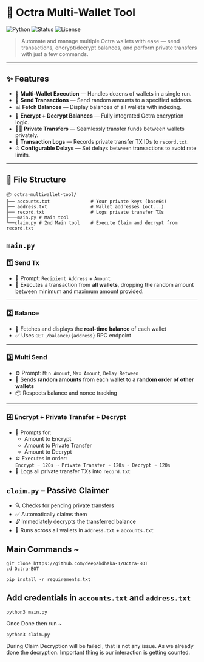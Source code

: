 # 🚀 Octra Multi-Wallet Tool

![Python](https://img.shields.io/badge/Built%20With-Python-3670A0?style=for-the-badge&logo=python&logoColor=white)
![Status](https://img.shields.io/badge/Status-Active-brightgreen?style=for-the-badge)
![License](https://img.shields.io/badge/License-MIT-blue?style=for-the-badge)

> Automate and manage multiple Octra wallets with ease — send transactions, encrypt/decrypt balances, and perform private transfers with just a few commands.

---

## ✨ Features

- 🔁 **Multi-Wallet Execution** — Handles dozens of wallets in a single run.
- 💸 **Send Transactions** — Send random amounts to a specified address.
- 📊 **Fetch Balances** — Display balances of all wallets with indexing.
- 🔐 **Encrypt + Decrypt Balances** — Fully integrated Octra encryption logic.
- 🕵️‍♂️ **Private Transfers** — Seamlessly transfer funds between wallets privately.
- 📝 **Transaction Logs** — Records private transfer TX IDs to `record.txt`.
- ⏱ **Configurable Delays** — Set delays between transactions to avoid rate limits.

---

## 📂 File Structure
```
📦 octra-multiwallet-tool/
├── accounts.txt               # Your private keys (base64)
├── address.txt                # Wallet addresses (oct...)
├── record.txt                 # Logs private transfer TXs
├───main.py # Main tool
└──claim.py # 2nd Main tool    # Execute Claim and decrypt from record.txt
```
## `main.py`
### 1️⃣ Send Tx
- 🧾 Prompt: `Recipient Address` + `Amount`  
- 🚀 Executes a transaction from **all wallets**, dropping the random amount between minimum and maximum amount provided.

---

### 2️⃣ Balance
- 📡 Fetches and displays the **real-time balance** of each wallet  
- ✅ Uses `GET /balance/{address}` RPC endpoint

---

### 3️⃣ Multi Send
- ⚙️ Prompt: `Min Amount`, `Max Amount`, `Delay Between`  
- 🔁 Sends **random amounts** from each wallet to a **random order of other wallets**  
- 📦 Respects balance and nonce tracking

---

### 4️⃣ Encrypt + Private Transfer + Decrypt
- 🔐 Prompts for:  
  - Amount to Encrypt  
  - Amount to Private Transfer  
  - Amount to Decrypt  
- ⚙️ Executes in order:  
  `Encrypt ➝ 120s ➝ Private Transfer ➝ 120s ➝ Decrypt ➝ 120s`  
- 📁 Logs all private transfer TXs into `record.txt`

## `claim.py` – Passive Claimer
- 🔍 Checks for pending private transfers  
- ✅ Automatically claims them  
- 🔓 Immediately decrypts the transferred balance  
- 🔁 Runs across all wallets in `address.txt` + `accounts.txt`

## Main Commands ~
```
git clone https://github.com/deepakdhaka-1/Octra-BOT
cd Octra-BOT
```
```
pip install -r requirements.txt
```
## Add credentials in `accounts.txt` and `address.txt`
```
python3 main.py
```
Once Done then run ~
```
python3 claim.py
```
During Claim Decryption will be failed , that is not any issue. As we already done the decryption.
Important thing is our interaction is getting counted.

